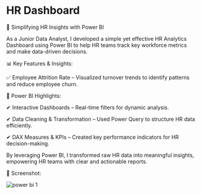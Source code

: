 # HR Dashboard

🚀 Simplifying HR Insights with Power BI

As a Junior Data Analyst, I developed a simple yet effective HR Analytics Dashboard using Power BI to help HR teams track key workforce metrics and make data-driven decisions.

📊 Key Features & Insights:

✅ Employee Attrition Rate – Visualized turnover trends to identify patterns and reduce employee churn.

🔹 Power BI Highlights:

✔ Interactive Dashboards – Real-time filters for dynamic analysis.

✔ Data Cleaning & Transformation – Used Power Query to structure HR data efficiently.

✔ DAX Measures & KPIs – Created key performance indicators for HR decision-making.

By leveraging Power BI, I transformed raw HR data into meaningful insights, empowering HR teams with clear and actionable reports.

🔹 Screenshot:

![power bi 1](https://github.com/user-attachments/assets/a4ef21a8-8b77-4c7e-a7f5-0615ba0d8c1c)
